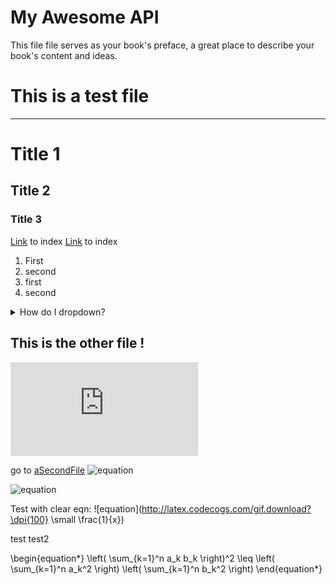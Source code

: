 # My Awesome API

This file file serves as your book's preface, a great place to describe your book's content and ideas.

# This is a test file

---

# Title 1
## Title 2
### Title 3

[Link](../test/index) to index
[Link](./index) to index

1. First
2. second
  1. first
  2. second

<details>
<summary>How do I dropdown?</summary>
<br>
This is how you dropdown.
</details>  


## This is the other file !

![equation](http://latex.codecogs.com/gif.latex?Concentration%3D%5Cfrac%7BTotalTemplate%7D%7BTotalVolume%7D)  

go to [aSecondFile](./aSecondFile)
![equation](http://latex.codecogs.com/gif.download?%5Cinline%20%5Cdpi%7B200%7D%20%5Clarge%20%5Cfrac%7B1%7D%7By%7D)

![equation](http://latex.codecogs.com/gif.download?%5Cdpi%7B200%7D%20%5Clarge%20%5Cleft%28%20%5Csum_%7Bk%3D1%7D%5En%20a_k%20b_k%20%5Cright%29%5E2%20%5Cleq%20%5Cleft%28%20%5Csum_%7Bk%3D1%7D%5En%20a_k%5E2%20%5Cright%29%20%5Cleft%28%20%5Csum_%7Bk%3D1%7D%5En%20b_k%5E2%20%5Cright%29)
<!--
\left( \sum_{k=1}^n a_k b_k \right)^2 \leq \left( \sum_{k=1}^n a_k^2 \right) \left( \sum_{k=1}^n b_k^2 \right) 
-->

Test with clear eqn:
![equation](http://latex.codecogs.com/gif.download?\dpi{100} \small \frac{1}{x})

test
test2

\begin{equation*}
\left( \sum_{k=1}^n a_k b_k \right)^2 \leq \left( \sum_{k=1}^n a_k^2 \right) \left( \sum_{k=1}^n b_k^2 \right)
\end{equation*}


